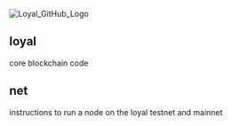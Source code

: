 ![Loyal_GitHub_Logo](https://user-images.githubusercontent.com/59664421/213294955-b09eb803-fc0c-47e4-a0b2-d7f6534900d5.png)

loyal
---------------------
core blockchain code

net
---------------------
instructions to run a node on the loyal testnet and mainnet
